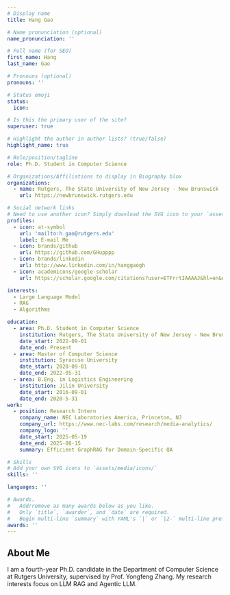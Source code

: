 ```yaml
---
# Display name
title: Hang Gao

# Name pronunciation (optional)
name_pronunciation: ''

# Full name (for SEO)
first_name: Hang
last_name: Gao

# Pronouns (optional)
pronouns: ''

# Status emoji
status:
  icon: 

# Is this the primary user of the site?
superuser: true

# Highlight the author in author lists? (true/false)
highlight_name: true

# Role/position/tagline
role: Ph.D. Student in Computer Science

# Organizations/Affiliations to display in Biography blox
organizations:
  - name: Rutgers, The State University of New Jersey - New Brunswick
    url: https://newbrunswick.rutgers.edu

# Social network links
# Need to use another icon? Simply download the SVG icon to your `assets/media/icons/` folder.
profiles:
  - icon: at-symbol
    url: 'mailto:h.gao@rutgers.edu'
    label: E-mail Me
  - icon: brands/github
    url: https://github.com/GHupppp
  - icon: brands/linkedin
    url: http://www.linkedin.com/in/hanggaogh
  - icon: academicons/google-scholar
    url: https://scholar.google.com/citations?user=ETFrrtIAAAAJ&hl=en&oi=ao

interests:
  - Large Language Model
  - RAG
  - Algorithms

education:
  - area: Ph.D. Student in Computer Science
    institution: Rutgers, The State University of New Jersey - New Brunswick
    date_start: 2022-09-01
    date_end: Present
  - area: Master of Computer Science 
    institution: Syracuse University
    date_start: 2020-09-01
    date_end: 2022-05-31
  - area: B.Eng. in Logistics Engineering 
    institution: Jilin University
    date_start: 2016-09-01
    date_end: 2020-5-31
work:
  - position: Research Intern
    company_name: NEC Laboratories America, Princeton, NJ 
    company_url: https://www.nec-labs.com/research/media-analytics/
    company_logo: ''
    date_start: 2025-05-19
    date_end: 2025-08-15
    summary: Efficient GraphRAG for Domain-Specific QA

# Skills
# Add your own SVG icons to `assets/media/icons/`
skills: ''

languages: ''

# Awards.
#   Add/remove as many awards below as you like.
#   Only `title`, `awarder`, and `date` are required.
#   Begin multi-line `summary` with YAML's `|` or `|2-` multi-line prefix and indent 2 spaces below.
awards: ''
---
```

## About Me

I am a fourth-year Ph.D. candidate in the Department of Computer Science at Rutgers University, supervised by Prof. Yongfeng Zhang. My research interests focus on LLM RAG and Agentic LLM. 
